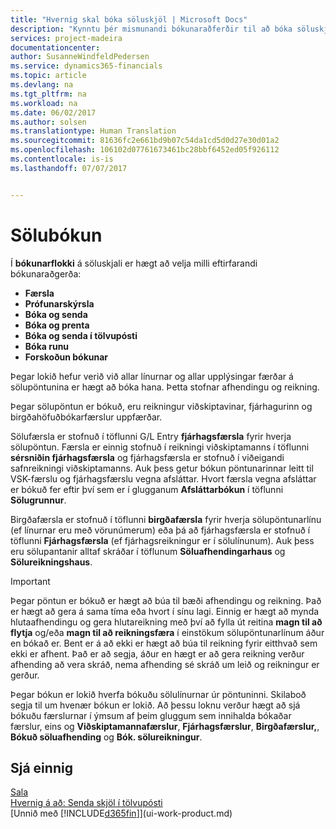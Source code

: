 ```yaml
---
title: "Hvernig skal bóka söluskjöl | Microsoft Docs"
description: "Kynntu þér mismunandi bókunaraðferðir til að bóka söluskjöl."
services: project-madeira
documentationcenter: 
author: SusanneWindfeldPedersen
ms.service: dynamics365-financials
ms.topic: article
ms.devlang: na
ms.tgt_pltfrm: na
ms.workload: na
ms.date: 06/02/2017
ms.author: solsen
ms.translationtype: Human Translation
ms.sourcegitcommit: 81636fc2e661bd9b07c54da1cd5d0d27e30d01a2
ms.openlocfilehash: 106102d07761673461bc28bbf6452ed05f926112
ms.contentlocale: is-is
ms.lasthandoff: 07/07/2017


---
```

# <a name="posting-sales"></a>Sölubókun
Í **bókunarflokki** á söluskjali er hægt að velja milli eftirfarandi bókunaraðgerða:

* **Færsla**
* **Prófunarskýrsla**
* **Bóka og senda**
* **Bóka og prenta**
* **Bóka og senda í tölvupósti**
* **Bóka runu**
* **Forskoðun bókunar**

Þegar lokið hefur verið við allar línurnar og allar upplýsingar færðar á sölupöntunina er hægt að bóka hana. Þetta stofnar afhendingu og reikning.

Þegar sölupöntun er bókuð, eru reikningur viðskiptavinar, fjárhagurinn og birgðahöfuðbókarfærslur uppfærðar.

Sölufærsla er stofnuð í töflunni G/L Entry **fjárhagsfærsla** fyrir hverja sölupöntun. Færsla er einnig stofnuð í reikningi viðskiptamanns í töflunni **sérsniðin fjárhagsfærsla** og fjárhagsfærsla er stofnuð í viðeigandi safnreikningi viðskiptamanns. Auk þess getur bókun pöntunarinnar leitt til VSK-færslu og fjárhagsfærslu vegna afsláttar. Hvort færsla vegna afsláttar er bókuð fer eftir því sem er í glugganum **Afsláttarbókun** í töflunni **Sölugrunnur**.

Birgðafærsla er stofnuð í töflunni **birgðafærsla** fyrir hverja sölupöntunarlínu (ef línurnar eru með vörunúmerum) eða þá að fjárhagsfærsla er stofnuð í töflunni **Fjárhagsfærsla** (ef fjárhagsreikningur er í sölulínunum). Auk þess eru sölupantanir alltaf skráðar í töflunum **Söluafhendingarhaus** og **Sölureikningshaus**.

> [!IMPORTANT]  
>   Þegar pöntun er bókuð er hægt að búa til bæði afhendingu og reikning. Það er hægt að gera á sama tíma eða hvort í sínu lagi. Einnig er hægt að mynda hlutaafhendingu og gera hlutareikning með því að fylla út reitina **magn til að flytja** og/eða **magn til að reikningsfæra** í einstökum sölupöntunarlínum áður en bókað er. Bent er á að ekki er hægt að búa til reikning fyrir eitthvað sem ekki er afhent. Það er að segja, áður en hægt er að gera reikning verður afhending að vera skráð, nema afhending sé skráð um leið og reikningur er gerður.

Þegar bókun er lokið hverfa bókuðu sölulínurnar úr pöntuninni. Skilaboð segja til um hvenær bókun er lokið. Að þessu loknu verður hægt að sjá bókuðu færslurnar í ýmsum af þeim gluggum sem innihalda bókaðar færslur, eins og **Viðskiptamannafærslur**, **Fjárhagsfærslur**, **Birgðafærslur,**, **Bókuð söluafhending** og **Bók. sölureikningur**.

## <a name="see-also"></a>Sjá einnig
[Sala](sales-manage-sales.md)  
[Hvernig á að: Senda skjöl í tölvupósti](ui-how-send-documents-email.md)  
[Unnið með [!INCLUDE[d365fin](includes/d365fin_md.md)]](ui-work-product.md)


